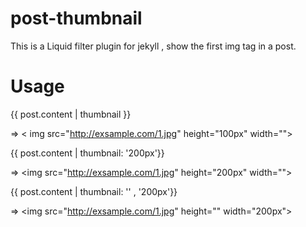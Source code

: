 post-thumbnail
==============

This is a Liquid filter plugin for jekyll , show the first img tag in a post. 

# Usage


{{ post.content | thumbnail }}

=&gt; &lt; img src="http://exsample.com/1.jpg" height="100px" width=""&gt;

{{ post.content | thumbnail: '200px'}}

=&gt; &lt;img src="http://exsample.com/1.jpg" height="200px" width=""&gt;

{{ post.content | thumbnail: '' , '200px'}}

=&gt; &lt;img src="http://exsample.com/1.jpg" height="" width="200px"&gt;

